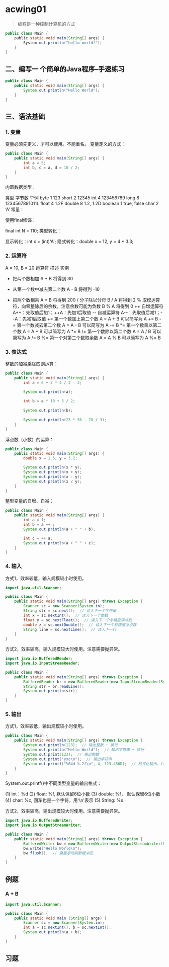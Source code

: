 # acwing01



> 编程是一种控制计算机的方式

```java
public class Main {  
    public static void main(String[] args) {  
        System.out.println("hello world!");  
    }  
}
```

## 二、编写一 个简单的Java程序–手速练习
```java
public class Main {
    public static void main(String[] args) {
        System.out.println("Hello World");
    }
}
```
## 三、语法基础

### 1. 变量
变量必须先定义，才可以使用。不能重名。
变量定义的方式：
```java
public class Main {
    public static void main(String[] args) {
        int a = 5;
        int b, c = a, d = 10 / 2;
    }
}
```
内置数据类型：

类型	字节数	举例
byte	1	123
short	2	12345
int	4	123456789
long	8	1234567891011L
float	4	1.2F
double	8	1.2, 1.2D
boolean	1	true, false
char	2	‘A’
常量：

使用final修饰：

final int N = 110;
类型转化：

显示转化：int x = (int)'A';
隐式转化：double x = 12, y = 4 * 3.3;
### 2. 运算符
A = 10, B = 20
运算符	描述	实例
+	把两个数相加	A + B 将得到 30
-	从第一个数中减去第二个数	A - B 将得到 -10
*	把两个数相乘	A * B 将得到 200
/	分子除以分母	B / A 将得到 2
%	取模运算符，向零整除后的余数，注意余数可能为负数	B % A 将得到 0
++	自增运算符	A++：先取值后加1；++A：先加1后取值
--	自减运算符	A--：先取值后减1；--A：先减1后取值
+=	第一个数加上第二个数	A = A + B 可以简写为 A += B
-=	第一个数减去第二个数	A = A - B 可以简写为 A -= B
*=	第一个数乘以第二个数	A = A * B 可以简写为 A *= B
/=	第一个数除以第二个数	A = A / B 可以简写为 A /= B
%=	第一个对第二个数取余数	A = A % B 可以简写为 A %= B
### 3. 表达式
整数的加减乘除四则运算：

```java
public class Main {
    public static void main(String[] args) {
        int a = 6 + 3 * 4 / 2 - 2;

        System.out.println(a);
    
        int b = a * 10 + 5 / 2;
    
        System.out.println(b);
    
        System.out.println(23 * 56 - 78 / 3);
    }
}
```

浮点数（小数）的运算：
```java
public class Main {
    public static void main(String[] args) {
        double x = 1.5, y = 3.2;

        System.out.println(x * y);
        System.out.println(x + y);
        System.out.println(x - y);
        System.out.println(x / y);
    }
}
```

整型变量的自增、自减：

```java
public class Main {
    public static void main(String[] args) {
        int a = 1;
        int b = a ++ ;
        System.out.println(a + " " + b);

        int c = ++ a;
        System.out.println(a + " " + c);
    }
}
```

### 4. 输入
方式1，效率较低，输入规模较小时使用。

```java
import java.util.Scanner;

public class Main {
    public static void main(String[] args) throws Exception {
        Scanner sc = new Scanner(System.in);
        String str = sc.next();  // 读入下一个字符串
        int x = sc.nextInt();  // 读入下一个整数
        float y = sc.nextFloat();  // 读入下一个单精度浮点数
        double z = sc.nextDouble();  // 读入下一个双精度浮点数
        String line = sc.nextLine();  // 读入下一行
    }
}
```


方式2，效率较高，输入规模较大时使用。注意需要抛异常。
```java
import java.io.BufferedReader;
import java.io.InputStreamReader;

public class Main {
    public static void main(String[] args) throws Exception {
        BufferedReader br = new BufferedReader(new InputStreamReader(System.in));
        String str = br.readLine();
        System.out.println(str);
    }
}
```

### 5. 输出
方式1，效率较低，输出规模较小时使用。

```java
public class Main {
    public static void main(String[] args) throws Exception {
        System.out.println(123);  // 输出整数 + 换行
        System.out.println("Hello World");  // 输出字符串 + 换行
        System.out.print(123);  // 输出整数
        System.out.print("yxc\n");  // 输出字符串
        System.out.printf("%04d %.2f\n", 4, 123.456D);  // 格式化输出，float与double都用%f输出
    }
}
```

System.out.printf()中不同类型变量的输出格式：

(1) int：%d
(2) float: %f, 默认保留6位小数
(3) double: %f， 默认保留6位小数
(4) char: %c, 回车也是一个字符，用'\n'表示
(5) String: %s

方式2，效率较高，输出规模较大时使用。注意需要抛异常。
```java
import java.io.BufferedWriter;
import java.io.OutputStreamWriter;

public class Main {
    public static void main(String[] args) throws Exception {
        BufferedWriter bw = new BufferedWriter(new OutputStreamWriter(System.out));
        bw.write("Hello World\n");
        bw.flush();  // 需要手动刷新缓冲区
    }
}
```



## 例题

### A + B

```java
import java.util.Scanner;

public class Main {
    public static void main (String[] args) {
        Scanner sc = new Scanner(System.in);
        int a = sc.nextInt(), b = sc.nextInt();
        System.out.println(a + b);
    }
}
```



## 习题





